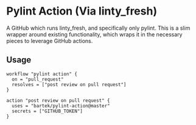 # Pylint Action (Via linty_fresh)

A GitHub which runs linty_fresh, and specifically only pylint. This is a slim
wrapper around existing functionality, which wraps it in the necessary pieces to
leverage GitHub actions.

## Usage

```
workflow "pylint action" {
  on = "pull_request"
  resolves = ["post review on pull request"]
}

action "post review on pull request" {
  uses = "bartek/pylint-action@master"
  secrets = ["GITHUB_TOKEN"]
}
```
